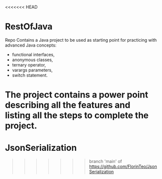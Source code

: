 <<<<<<< HEAD
# RestOfJava
Repo Contains a Java project to be used as starting point for practicing with advanced Java concepts:
- functional interfaces,
- anonymous classes,
- ternary operator,
- varargs parameters,
- switch statement.

The project contains a power point describing all the features and listing all the steps to complete the project.
=======
# JsonSerialization
>>>>>>> branch 'main' of https://github.com/FlorinTeo/JsonSerialization
